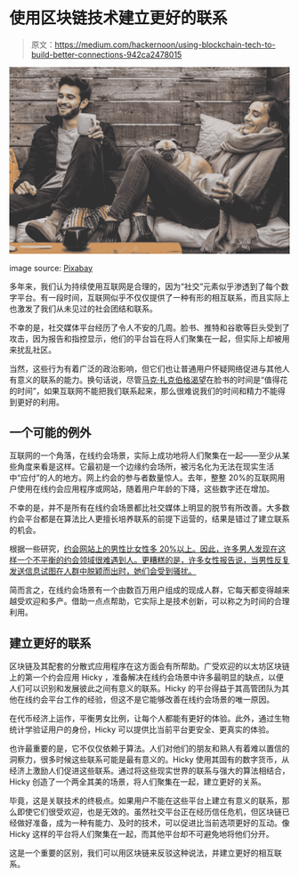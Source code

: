 # 使用区块链技术建立更好的联系

> 原文：<https://medium.com/hackernoon/using-blockchain-tech-to-build-better-connections-942ca2478015>

![](img/1688c46566694fd64c451d803cfc95e4.png)

image source: [Pixabay](https://pixabay.com/en/)

多年来，我们认为持续使用互联网是合理的，因为“社交”元素似乎渗透到了每个数字平台。有一段时间，互联网似乎不仅仅提供了一种有形的相互联系，而且实际上也激发了我们从未见过的社会团结和联系。

不幸的是，社交媒体平台经历了令人不安的几周。脸书、推特和谷歌等巨头受到了攻击，因为报告和指控显示，他们的平台旨在将人们聚集在一起，但实际上却被用来扰乱社区。

当然，这些行为有着广泛的政治影响，但它们也让普通用户怀疑网络促进与其他人有意义的联系的能力。换句话说，尽管[马克·扎克伯格渴望](https://www.wired.com/story/inside-facebook-mark-zuckerberg-2-years-of-hell/)在脸书的时间是“值得花的时间”，如果互联网不能把我们联系起来，那么很难说我们的时间和精力不能得到更好的利用。

## 一个可能的例外

互联网的一个角落，在线约会场景，实际上成功地将人们聚集在一起——至少从某些角度来看是这样。它最初是一个边缘约会场所，被污名化为无法在现实生活中“应付”的人的地方。网上约会的参与者数量惊人。去年，整整 20%的互联网用户使用在线约会应用程序或网站，随着用户年龄的下降，这些数字还在增加。

不幸的是，并不是所有在线约会场景都比社交媒体上明显的脱节有所改善。大多数约会平台都是在算法比人更擅长培养联系的前提下运营的，结果是错过了建立联系的机会。

根据一些研究，[约会网站上的男性比女性多 20%以上。因此，许多男人发现在这样一个不平衡的约会领域很难遇到人。更糟糕的是，许多女性报告说，当男性反复发送信息试图在人群中脱颖而出时，她们会受到骚扰。](http://time.com/3711902/men-use-dating-apps-more-tinder/)

简而言之，在线约会场景有一个由数百万用户组成的现成人群，它每天都变得越来越受欢迎和多产。借助一点点帮助，它实际上是技术创新，可以称之为时间的合理利用。

## 建立更好的联系

区块链及其配套的分散式应用程序在这方面会有所帮助。广受欢迎的以太坊区块链上的第一个约会应用 Hicky ，准备解决在线约会场景中许多最明显的缺点，以便人们可以识别和发展彼此之间有意义的联系。Hicky 的平台得益于其高管团队为其他在线约会平台工作的经验，但这不是它能够改善在线约会场景的唯一原因。

在代币经济上运作，平衡男女比例，让每个人都能有更好的体验。此外，通过生物统计学验证用户的身份，Hicky 可以提供比当前平台更安全、更真实的体验。

也许最重要的是，它不仅仅依赖于算法。人们对他们的朋友和熟人有着难以置信的洞察力，很多时候这些联系可能是最有意义的。Hicky 使用其固有的数字货币，从经济上激励人们促进这些联系。通过将这些现实世界的联系与强大的算法相结合，Hicky 创造了一个两全其美的场景，将人们聚集在一起，建立更好的关系。

毕竟，这是关联技术的终极点。如果用户不能在这些平台上建立有意义的联系，那么即使它们很受欢迎，也是无效的。虽然社交平台正在经历信任危机，但区块链已经做好准备，成为一种有能力、及时的技术，可以促进比当前选项更好的互动。像 Hicky 这样的平台将人们聚集在一起，而其他平台却不可避免地将他们分开。

这是一个重要的区别，我们可以用区块链来反驳这种说法，并建立更好的相互联系。
